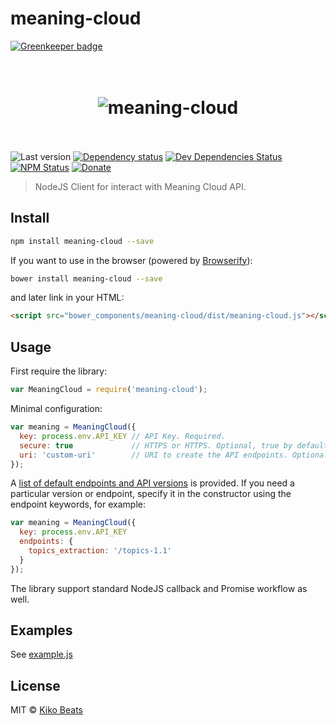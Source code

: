 # meaning-cloud

[![Greenkeeper badge](https://badges.greenkeeper.io/Kikobeats/meaning-cloud.svg)](https://greenkeeper.io/)

<h1 align="center">
  <br>
  <img src="http://i.imgur.com/uVU2cmG.png" alt="meaning-cloud">
  <br>
  <br>
</h1>

![Last version](https://img.shields.io/github/tag/Kikobeats/meaning-cloud.svg?style=flat-square)
[![Dependency status](http://img.shields.io/david/Kikobeats/meaning-cloud.svg?style=flat-square)](https://david-dm.org/Kikobeats/meaning-cloud)
[![Dev Dependencies Status](http://img.shields.io/david/dev/Kikobeats/meaning-cloud.svg?style=flat-square)](https://david-dm.org/Kikobeats/meaning-cloud#info=devDependencies)
[![NPM Status](http://img.shields.io/npm/dm/meaning-cloud.svg?style=flat-square)](https://www.npmjs.org/package/meaning-cloud)
[![Donate](https://img.shields.io/badge/donate-paypal-blue.svg?style=flat-square)](https://paypal.me/kikobeats)

> NodeJS Client for interact with Meaning Cloud API.

## Install

```bash
npm install meaning-cloud --save
```

If you want to use in the browser (powered by [Browserify](http://browserify.org/)):

```bash
bower install meaning-cloud --save
```

and later link in your HTML:

```html
<script src="bower_components/meaning-cloud/dist/meaning-cloud.js"></script>
```

## Usage

First require the library:

```js
var MeaningCloud = require('meaning-cloud');
```

Minimal configuration:

```js
var meaning = MeaningCloud({
  key: process.env.API_KEY // API Key. Required.
  secure: true             // HTTPS or HTTPS. Optional, true by default.
  uri: 'custom-uri'        // URI to create the API endpoints. Optional.
});
```
A [list of default endpoints and API versions](https://github.com/Kikobeats/meaning-cloud/blob/master/lib/Meaning.default.coffee) is provided. If you need a particular version or endpoint, specify it in the constructor using the endpoint keywords, for example:

```js
var meaning = MeaningCloud({
  key: process.env.API_KEY
  endpoints: {
    topics_extraction: '/topics-1.1'
  }
});
```

The library support standard NodeJS callback and Promise workflow as well.

## Examples

See [example.js](https://github.com/Kikobeats/meaning-cloud/blob/master/example.js)

## License

MIT © [Kiko Beats](http://www.kikobeats.com)

